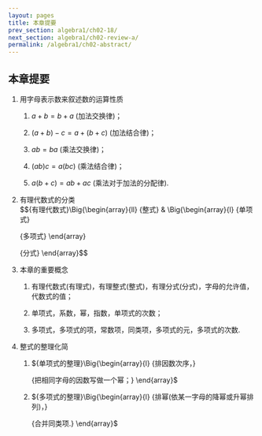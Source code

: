 ```yaml
---
layout: pages
title: 本章提要
prev_section: algebra1/ch02-18/
next_section: algebra1/ch02-review-a/
permalink: /algebra1/ch02-abstract/
---
```


本章提要
--------

1.  用字母表示数来叙述数的运算性质

    1.  $a+b=b+a$ (加法交换律)；

    2.  $(a+b)-c=a+(b+c)$ (加法结合律)；

    3.  $ab=ba$ (乘法交换律)；

    4.  $(ab)c=a(bc)$ (乘法结合律)；

    5.  $a(b+c)=ab+ac$ (乘法对于加法的分配律).

2.  有理代数式的分类\
    $${有理代数式}\Big\{\begin{array}{ll}
    {整式} & \Big\{\begin{array}{l}
    {单项式}  

    {多项式}
    \end{array}  

    {分式}
    \end{array}$$

3.  本章的重要概念

    1.  有理代数式(有理式)，有理整式(整式)，有理分式(分式)，字母的允许值，代数式的值；

    2.  单项式，系数，幂，指数，单项式的次数；

    3.  多项式，多项式的项，常数项，同类项，多项式的元，多项式的次数.

4.  整式的整理化简

    1.  ${单项式的整理}\Big\{\begin{array}{l}
        {排因数次序，}  

        {把相同字母的因数写做一个幂；}
        \end{array}$

    2.  ${多项式的整理}\Big\{\begin{array}{l}
        {排幂(依某一字母的降幂或升幂排列)，}  

        {合并同类项.}
        \end{array}$

